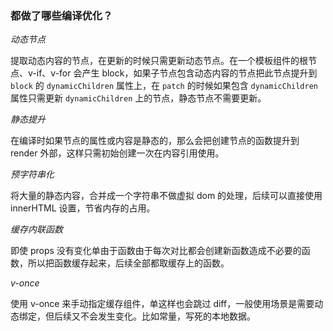 ### 都做了哪些编译优化？

_动态节点_

提取动态内容的节点，在更新的时候只需更新动态节点。在一个模板组件的根节点、v-if、v-for 会产生 block，如果子节点包含动态内容的节点把此节点提升到 `block` 的 `dynamicChildren` 属性上，在 `patch` 的时候如果包含 `dynamicChildren` 属性只需更新 `dynamicChildren` 上的节点，静态节点不需要更新。

_静态提升_

在编译时如果节点的属性或内容是静态的，那么会把创建节点的函数提升到 render 外部，这样只需初始创建一次在内容引用使用。

_预字符串化_

将大量的静态内容，合并成一个字符串不做虚拟 dom 的处理，后续可以直接使用 innerHTML 设置，节省内存的占用。

_缓存内联函数_

即使 props 没有变化单由于函数由于每次对比都会创建新函数造成不必要的函数，所以把函数缓存起来，后续全部都取缓存上的函数。

_v-once_

使用 v-once 来手动指定缓存组件，单这样也会跳过 diff，一般使用场景是需要动态绑定，但后续又不会发生变化。比如常量，写死的本地数据。
